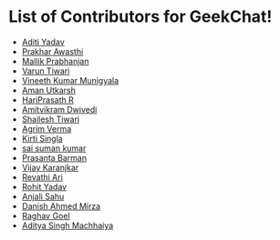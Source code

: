 # List of Contributors for GeekChat!

<!-- Format for adding contributor is as follows-
- [Aditya Verma](https://github.com/homewardgamer) -->

- [Aditi Yadav](https://github.com/adtoria)
- [Prakhar Awasthi](https://github.com/prakhar011)
- [Mallik Prabhanjan](https://github.com/vemulapandu)
- [Varun Tiwari](https://github.com/varunKT001)
- [Vineeth Kumar Munigyala](https://github.com/VineethKumarM)
- [Aman Utkarsh](https://github.com/mitrya)
- [HariPrasath R](https://github.com/HariPrasath-3)
- [Amitvikram Dwivedi](https://github.com/batflarrow)
- [Shailesh Tiwari](https://github.com/shlesh)
- [Agrim Verma](https://github.com/AgrimVerma)
- [Kirti Singla](https://github.com/codesanta142)
- [sai suman kumar](https://github.com/saisumanthkumar)
- [Prasanta Barman](https://github.com/prasanta352)
- [Vijay Karanjkar](https://github.com/Vijay-K-2003)
- [Revathi Ari](https://github.com/Revathi2306)
- [Rohit Yadav](https://github.com/yadav-rohit)
- [Anjali Sahu](https://github.com/99anjali)
- [Danish Ahmed Mirza](https://github.com/try-catch-stack)
- [Raghav Goel](https://github.com/raghavgoel25)
- [Aditya Singh Machhaiya](https://github.com/asingh1601/)

<!-- Add yourself above this line! -->
